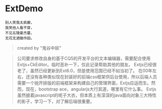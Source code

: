 # ExtDemo


```
别人笑我太疯癫，
我笑他人看不穿，
不见五陵豪杰墓，
无花无酒锄作田。
```

> created by "鬼谷中妖"

> 公司要求修改自身的基于CQ5的开发平台的文本编辑器，需要配合使用Extjs+CkEditor。临时恶补一下，仅此记录帮助其他的朋友。
> Extjs已经很老了，虽然已经更新到Ext6.0，但是使用范围已经不如当初了。
> 在00年左右，还没有各种类似现在封装好的前端css框架供后台使用，所以后端人员需要一个抛开排版的前端框架来构建自己的管理界面，Extjs应运而生。然而，现在，bootstrap ace，angularjs大行其道，哪里有它什么事。
> Extjs虽然披着javascript的呢子大衣，但本质上有深深的java面向对象三大特性的影子，学习一下，对了解后端很重要。

>
